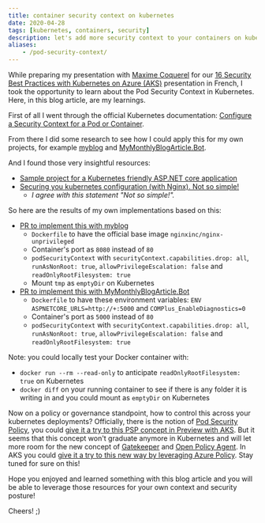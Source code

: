 ```yaml
---
title: container security context on kubernetes
date: 2020-04-28
tags: [kubernetes, containers, security]
description: let's add more security context to your containers on kubernetes
aliases:
    - /pod-security-context/
---
```

While preparing my presentation with [Maxime Coquerel](https://www.linkedin.com/in/maximecoquerel) for our [16 Security Best Practices with Kubernetes on Azure (AKS)](https://youtu.be/BCDSXyrJUJQ) presentation in French, I took the opportunity to learn about the Pod Security Context in Kubernetes. Here, in this blog article, are my learnings.

First of all I went through the official Kubernetes documentation: [Configure a Security Context for a Pod or Container](https://kubernetes.io/docs/tasks/configure-pod-container/security-context/).

From there I did some research to see how I could apply this for my own projects, for example [myblog](https://github.com/mathieu-benoit/myblog) and [MyMonthlyBlogArticle.Bot](https://github.com/mathieu-benoit/MyMonthlyBlogArticle.Bot).

And I found those very insightful resources:
- [Sample project for a Kubernetes friendly ASP.NET core application](https://github.com/Lybecker/k8s-friendly-aspnetcore)
- [Securing you kubernetes configuration (with Nginx). Not so simple!](https://blog.asksven.io/posts/securing-kubernetes-configuration)
    - _I agree with this statement "Not so simple!"._

So here are the results of my own implementations based on this:
- [PR to implement this with myblog](https://github.com/mathieu-benoit/myblog/pull/6)
    - `Dockerfile` to have the official base image `nginxinc/nginx-unprivileged`
    - Container's port as `8080` instead of `80`
    - `podSecurityContext` with `securityContext.capabilities.drop: all`, `runAsNonRoot: true`, `allowPrivilegeEscalation: false` and `readOnlyRootFilesystem: true`
    - Mount `tmp` as `emptyDir` on Kubernetes
- [PR to implement this with MyMonthlyBlogArticle.Bot](https://github.com/mathieu-benoit/MyMonthlyBlogArticle.Bot/pull/35)
    - `Dockerfile` to have these environment variables: `ENV ASPNETCORE_URLS=http://+:5000` and `COMPlus_EnableDiagnostics=0`
    - Container's port as `5000` instead of `80`
    - `podSecurityContext` with `securityContext.capabilities.drop: all`, `runAsNonRoot: true`, `allowPrivilegeEscalation: false` and `readOnlyRootFilesystem: true`

Note: you could locally test your Docker container with:
- `docker run --rm --read-only` to anticipate `readOnlyRootFilesystem: true` on Kubernetes
- `docker diff` on your running container to see if there is any folder it is writing in and you could mount as `emptyDir` on Kubernetes

Now on a policy or governance standpoint, how to control this across your kubernetes deployments? Officially, there is the notion of [Pod Security Policy](https://kubernetes.io/docs/concepts/policy/pod-security-policy), you could [give it a try to this PSP concept in Preview with AKS](https://docs.microsoft.com/azure/aks/use-pod-security-policies). But it seems that this concept won't graduate anymore in Kubernetes and will let more room for the new concept of [Gatekeeper](https://github.com/open-policy-agent/gatekeeper) and [Open Policy Agent](https://www.openpolicyagent.org). In AKS you could [give it a try to this new way by leveraging Azure Policy](https://docs.microsoft.com/azure/governance/policy/concepts/rego-for-aks). Stay tuned for sure on this!

Hope you enjoyed and learned something with this blog article and you will be able to leverage those resources for your own context and security posture!

Cheers! ;)